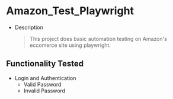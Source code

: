 # Amazon_Test_Playwright
 - Description
    > This project does basic automation testing on Amazon's eccomerce site using playwright.

## Functionality Tested

- Login and Authentication
    - Valid Password
    - Invalid Password

